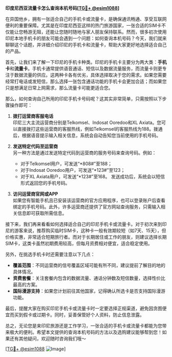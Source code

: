 **印度尼西亚流量卡怎么查询本机号码[[TG💪+ @esim1088](https://t.me/s/esim1088)]**

在异国他乡，拥有一张适合自己的手机卡或流量卡，是确保通讯畅通、享受互联网便利的重要保障。尤其是在印度尼西亚这样的热门旅游国家，一张合适的SIM卡不仅能让您畅游无阻，还能让您随时随地与家人朋友保持联系。然而，很多初次使用印尼本地手机卡的朋友可能会遇到一个问题：如何查询本机号码？今天，我们就来聊聊这个话题，并详细介绍印尼的手机卡和流量卡，帮助大家更好地选择适合自己的产品。

首先，让我们来了解一下印尼的手机卡种类。印尼的手机卡主要分为两大类：**手机卡**和**流量卡**。手机卡通常提供语音通话、短信以及数据流量服务，而流量卡则更专注于数据流量的供应。这两种卡各有优劣，具体选择取决于您的需求。如果您需要经常打电话或发短信，那么选择一张包含通话功能的手机卡会更加合适；而如果您只是想满足日常上网需求，那么流量卡可能更适合您。

那么，如何查询自己所用的印尼手机卡号码呢？这其实非常简单，只需按照以下步骤操作即可：

1. **拨打运营商客服电话**  
   印尼三大主流运营商分别是Telkomsel、Indosat Ooredoo和XL Axiata。您可以直接拨打这些运营商的客服热线，例如Telkomsel的客服热线为188。拨通后，根据语音提示输入相关信息，系统会自动告知您当前使用的手机号码。

2. **发送特定代码至运营商**  
   另一种方法是通过发送特定代码到运营商的服务号码来查询号码。例如：
   - 对于Telkomsel用户，可发送“*808#”至188；
   - 对于Indosat Ooredoo用户，可发送“*123#”至123；
   - 对于XL Axiata用户，可发送“*123#”至168。
   发送成功后，系统会以短信形式返回您的手机号码。

3. **访问运营商官网或APP**  
   如果您有智能手机且已安装该运营商的官方应用程序，也可以登录账户后查看绑定的手机号码。此外，许多运营商还提供了官方网站查询服务，只需输入相关信息即可获取所需信息。

接下来，我们再来看看如何选择适合自己的印尼手机卡或流量卡。对于初次来到印尼的游客来说，推荐购买临时SIM卡，这种卡一般有效期较短（如7天、15天），但价格实惠，非常适合短期旅行者。而对于长期居住或工作的朋友，则建议选择长期SIM卡，这类卡虽然初期费用较高，但每月资费相对便宜，适合稳定使用。

另外，在挑选手机卡时还需要注意以下几点：
- **覆盖范围**：不同运营商的信号覆盖区域可能有所不同，建议提前了解目的地的具体情况。
- **资费套餐**：关注套餐内包含的数据流量、通话分钟数及短信数量，选择性价比最高的方案。
- **国际漫游支持**：如果您计划前往其他国家，记得确认所选卡是否支持国际漫游功能。

最后，提醒大家在购买印尼手机卡或流量卡时一定要选择正规渠道，避免因贪图便宜而买到假卡或过期卡。同时，妥善保管好个人资料，防止信息泄露。

总之，无论您是来印尼旅游还是工作学习，一张合适的手机卡或流量卡都能为您带来极大的便利。希望本文提供的查询本机号码的方法以及选购建议能够帮到您！如果还有其他疑问，欢迎随时咨询我们哦～

[[TG💪+ @esim1088](https://t.me/s/esim1088) ![Image](https://i.postimg.cc/4NQfJmqS/Snipaste-2025-05-13-00-14-12.png)]